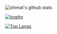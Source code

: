![shimat's github stats](https://github-readme-stats.vercel.app/api?username=shimat&count_private=true&show_icons=true)

[![trophy](https://github-profile-trophy.vercel.app/?username=shimat)](https://github.com/ryo-ma/github-profile-trophy)

[![Top Langs](https://github-readme-stats.vercel.app/api/top-langs/?username=shimat&hide=html&exclude_repo=opencv_files,opencv,opencv_contrib,opencv_files_2410,opencv_files_320,opencv_files_42)](https://github.com/anuraghazra/github-readme-stats)

